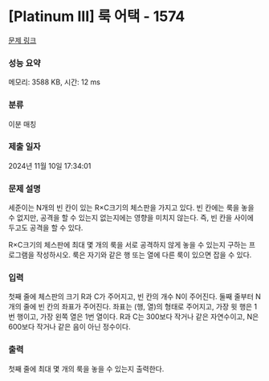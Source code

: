 # [Platinum III] 룩 어택 - 1574 

[문제 링크](https://www.acmicpc.net/problem/1574) 

### 성능 요약

메모리: 3588 KB, 시간: 12 ms

### 분류

이분 매칭

### 제출 일자

2024년 11월 10일 17:34:01

### 문제 설명

<p>세준이는 N개의 빈 칸이 있는 R×C크기의 체스판을 가지고 있다. 빈 칸에는 룩을 놓을 수 없지만, 공격을 할 수 있는지 없는지에는 영향을 미치지 않는다. 즉, 빈 칸을 사이에 두고도 공격을 할 수 있다.</p>

<p>R×C크기의 체스판에 최대 몇 개의 룩을 서로 공격하지 않게 놓을 수 있는지 구하는 프로그램을 작성하시오. 룩은 자기와 같은 행 또는 열에 다른 룩이 있으면 잡을 수 있다.</p>

### 입력 

 <p>첫째 줄에 체스판의 크기 R과 C가 주어지고, 빈 칸의 개수 N이 주어진다. 둘째 줄부터 N개의 줄에 빈 칸의 좌표가 주어진다. 좌표는 (행, 열)의 형태로 주어지고, 가장 윗 행은 1번 행이고, 가장 왼쪽 열은 1번 열이다. R과 C는 300보다 작거나 같은 자연수이고, N은 600보다 작거나 같은 음이 아닌 정수이다.</p>

### 출력 

 <p>첫째 줄에 최대 몇 개의 룩을 놓을 수 있는지 출력한다.</p>

